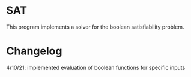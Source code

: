 # SAT
This program implements a solver for the boolean satisfiability problem.

# Changelog
4/10/21: implemented evaluation of boolean functions for specific inputs
